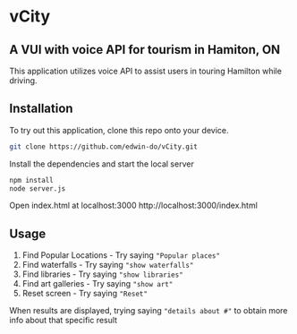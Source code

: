 # vCity 
## A VUI with voice API for tourism in Hamiton, ON

This application utilizes voice API to assist users in touring Hamilton while driving. 

## Installation

To try out this application, clone this repo onto your device. 

```bash
git clone https://github.com/edwin-do/vCity.git
```

Install the dependencies and start the local server

```bash
npm install
node server.js
```

Open index.html at localhost:3000
http://localhost:3000/index.html

## Usage

1. Find Popular Locations - Try saying `"Popular places"`
2. Find waterfalls - Try saying `"show waterfalls"`
3. Find libraries - Try saying `"show libraries"`
4. Find art galleries - Try saying `"show art"`
5. Reset screen - Try saying `"Reset"`

When results are displayed, trying saying `"details about #"` to obtain more info about that specific result






